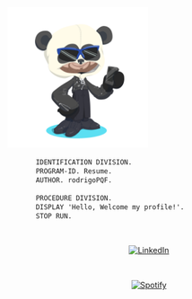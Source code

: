 
  <img width="250" height="250" src="octocat-1719840145474.png">

```cobol
       IDENTIFICATION DIVISION.
       PROGRAM-ID. Resume.
       AUTHOR. rodrigoPQF.

       PROCEDURE DIVISION.
       DISPLAY 'Hello, Welcome my profile!'.
       STOP RUN.
```

&nbsp;<div align="center">
[![LinkedIn](https://img.shields.io/badge/linkedin-%230077B5.svg?style=for-the-badge&logo=linkedin&logoColor=white)](https://www.linkedin.com/in/rodrigo-pereira-4ab216176/)

</div>


&nbsp;<div align="center">
  [![Spotify](https://novatorem-d0zg8dwcy-rodrigopqfs-projects.vercel.app/api/spotify?background_color=0d1117&border_color=ffffff)](https://open.spotify.com/user/j8h5xl2vau6ggud57d715rc1r)
</div>
